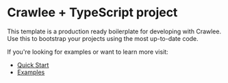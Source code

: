 # Crawlee + TypeScript project

This template is a production ready boilerplate for developing with Crawlee. Use this to bootstrap your projects using the most up-to-date code.

If you're looking for examples or want to learn more visit:

- [Quick Start](https://crawlee.dev/docs/quick-start)
- [Examples](https://crawlee.dev/docs/examples)
